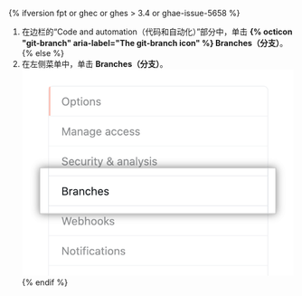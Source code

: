 {% ifversion fpt or ghec or ghes > 3.4 or ghae-issue-5658 %}
1. 在边栏的“Code and automation（代码和自动化）”部分中，单击 **{% octicon "git-branch" aria-label="The git-branch icon" %} Branches（分支）**。
{% else %}
1. 在左侧菜单中，单击 **Branches（分支）**。 ![仓库选项子菜单](/assets/images/help/repository/repository-options-branch.png)
{% endif %}
